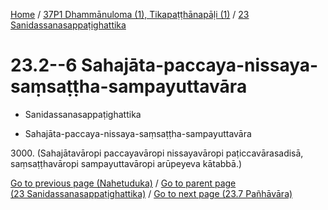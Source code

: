 
[Home](/) / [37P1 Dhammānuloma (1), Tikapaṭṭhānapāḷi (1)](../../37P1.md) / [23 Sanidassanasappaṭighattika](../23.md)

# 23.2--6 Sahajāta-paccaya-nissaya-saṃsaṭṭha-sampayuttavāra

* Sanidassanasappaṭighattika

* Sahajāta-paccaya-nissaya-saṃsaṭṭha-sampayuttavāra

3000\. (Sahajātavāropi paccayavāropi nissayavāropi paṭiccavārasadisā, saṃsaṭṭhavāropi sampayuttavāropi arūpeyeva kātabbā.)

[Go to previous page (Nahetuduka)](23.1/23.1.4/Nahetuduka.md) / [Go to parent page (23 Sanidassanasappaṭighattika)](../23.md) / [Go to next page (23.7 Pañhāvāra)](23.7.md)



